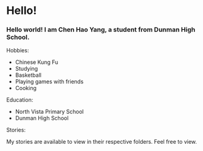 # Hello!
### Hello world! I am Chen Hao Yang, a student from Dunman High School.

Hobbies:

- Chinese Kung Fu
- Studying
- Basketball
- Playing games with friends
- Cooking

Education:

- North Vista Primary School
- Dunman High School

Stories:

My stories are available to view in their respective folders. Feel free to view.
